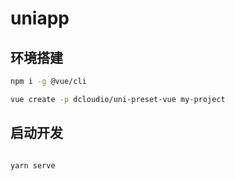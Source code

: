 # uniapp

## 环境搭建

```sh
npm i -g @vue/cli

vue create -p dcloudio/uni-preset-vue my-project

```

## 启动开发

```sh

yarn serve

```